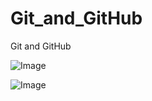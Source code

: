 # Git_and_GitHub
Git and GitHub 

![Image](https://github.com/user-attachments/assets/2563fc67-2a0e-43ea-8861-741c43cba347)

![Image](https://github.com/user-attachments/assets/eafd1f15-2216-419a-8fdc-e4598aed143c)
